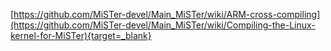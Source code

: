 [https://github.com/MiSTer-devel/Main_MiSTer/wiki/ARM-cross-compiling](https://github.com/MiSTer-devel/Main_MiSTer/wiki/Compiling-the-Linux-kernel-for-MiSTer){target=_blank}
